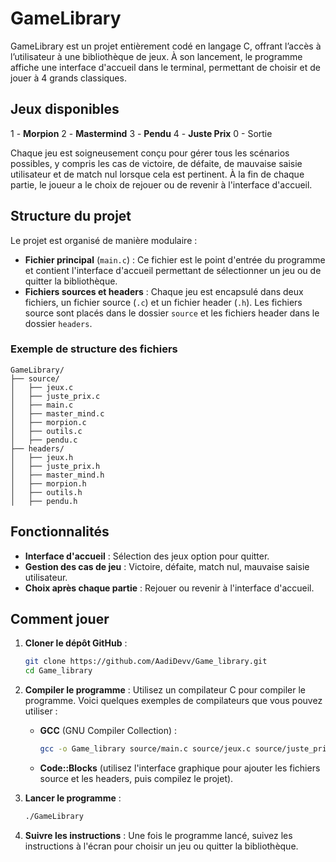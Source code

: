 # GameLibrary

GameLibrary est un projet entièrement codé en langage C, offrant l’accès à l’utilisateur à une bibliothèque de jeux. À son lancement, le programme affiche une interface d'accueil dans le terminal, permettant de choisir et de jouer à 4 grands classiques.

## Jeux disponibles
1 - **Morpion**
2 - **Mastermind**
3 - **Pendu**
4 - **Juste Prix**
0 - Sortie


Chaque jeu est soigneusement conçu pour gérer tous les scénarios possibles, y compris les cas de victoire, de défaite, de mauvaise saisie utilisateur et de match nul lorsque cela est pertinent. À la fin de chaque partie, le joueur a le choix de rejouer ou de revenir à l'interface d'accueil.

## Structure du projet
Le projet est organisé de manière modulaire :
- **Fichier principal** (`main.c`) : Ce fichier est le point d'entrée du programme et contient l'interface d'accueil permettant de sélectionner un jeu ou de quitter la bibliothèque.
- **Fichiers sources et headers** : Chaque jeu est encapsulé dans deux fichiers, un fichier source (`.c`) et un fichier header (`.h`). Les fichiers source sont placés dans le dossier `source` et les fichiers header dans le dossier `headers`.

### Exemple de structure des fichiers
```
GameLibrary/
├── source/
│   ├── jeux.c
│   ├── juste_prix.c
│   ├── main.c
│   ├── master_mind.c
│   ├── morpion.c
│   ├── outils.c
│   ├── pendu.c
├── headers/
│   ├── jeux.h
│   ├── juste_prix.h
│   ├── master_mind.h
│   ├── morpion.h
│   ├── outils.h
│   ├── pendu.h
```

## Fonctionnalités
- **Interface d'accueil** : Sélection des jeux option pour quitter.
- **Gestion des cas de jeu** : Victoire, défaite, match nul, mauvaise saisie utilisateur.
- **Choix après chaque partie** : Rejouer ou revenir à l'interface d'accueil.

## Comment jouer
1. **Cloner le dépôt GitHub** :
   ```bash
   git clone https://github.com/AadiDevv/Game_library.git
   cd Game_library
   ```

2. **Compiler le programme** :
   Utilisez un compilateur C pour compiler le programme. Voici quelques exemples de compilateurs que vous pouvez utiliser :
   - **GCC** (GNU Compiler Collection) :
     ```bash
     gcc -o Game_library source/main.c source/jeux.c source/juste_prix.c source/master_mind.c source/morpion.c source/outils.c source/pendu.c -Iheaders
     ```

   - **Code::Blocks** (utilisez l'interface graphique pour ajouter les fichiers source et les headers, puis compilez le projet).

3. **Lancer le programme** :
   ```bash
   ./GameLibrary
   ```

4. **Suivre les instructions** :
   Une fois le programme lancé, suivez les instructions à l'écran pour choisir un jeu ou quitter la bibliothèque.
